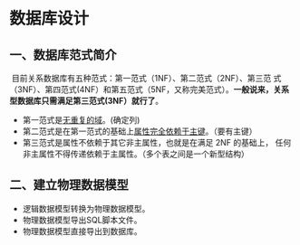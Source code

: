 # 数据库设计

## 一、数据库范式简介

​	目前关系数据库有五种范式：第一范式（1NF）、第二范式（2NF）、第三范 式（3NF）、第四范式(4NF）和第五范式（5NF，又称完美范式）。**一般说来，关系型数据库只需满足第三范式(3NF）就行了**。

- 第一范式是<u>无重复的域</u>。(确定列)
- 第二范式是在第一范式的基础上<u>属性完全依赖于主键</u>。（要有主键）
- 第三范式是属性不依赖于其它非主属性，也就是在满足 2NF 的基础上， 任何非主属性不得传递依赖于主属性。（多个表之间是一个新型结构）

## 二、建立物理数据模型

- 逻辑数据模型转换为物理数据模型。
- 物理数据模型导出SQL脚本文件。
- 物理数据模型直接导出到数据库。
